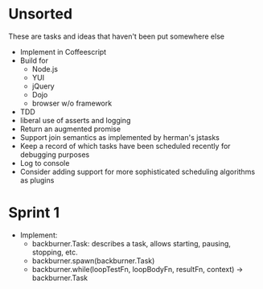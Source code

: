 Unsorted
========
These are tasks and ideas that haven't been put somewhere else

* Implement in Coffeescript
* Build for
  * Node.js
  * YUI
  * jQuery
  * Dojo
  * browser w/o framework
* TDD
* liberal use of asserts and logging
* Return an augmented promise
* Support join semantics as implemented by herman's jstasks
* Keep a record of which tasks have been scheduled recently for debugging purposes
* Log to console
* Consider adding support for more sophisticated scheduling algorithms as plugins

Sprint 1
========
* Implement:
  * backburner.Task: describes a task, allows starting, pausing, stopping, etc.
  * backburner.spawn(backburner.Task)
  * backburner.while(loopTestFn, loopBodyFn, resultFn, context) -> backburner.Task
